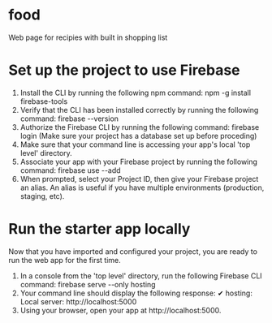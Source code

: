 # food
Web page for recipies with built in shopping list

# Set up the project to use Firebase
1.	Install the CLI by running the following npm command: npm -g install firebase-tools
2.	Verify that the CLI has been installed correctly by running the following command: firebase --version
3.	Authorize the Firebase CLI by running the following command: firebase login
    (Make sure your project has a database set up before proceding)
4.	Make sure that your command line is accessing your app's local 'top level' directory.
5.	Associate your app with your Firebase project by running the following command: firebase use --add
6.	When prompted, select your Project ID, then give your Firebase project an alias. An alias is useful if you have multiple environments (production, staging, etc). 


# Run the starter app locally
Now that you have imported and configured your project, you are ready to run the web app for the first time.
1.	In a console from the 'top level' directory, run the following Firebase CLI command: 
    firebase serve --only hosting
2.	Your command line should display the following response: ✔ hosting: Local server: http://localhost:5000
3.	Using your browser, open your app at http://localhost:5000.

